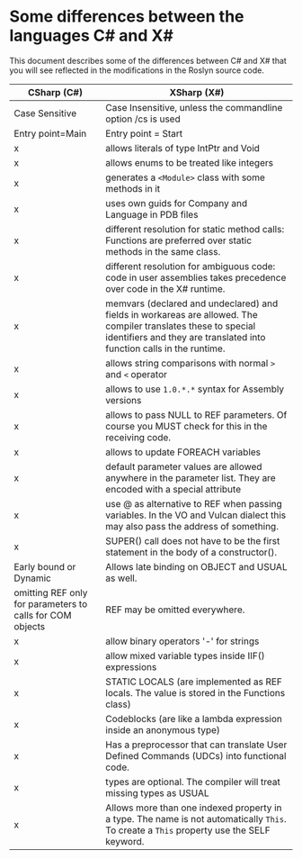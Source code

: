 # Some differences between the languages C# and X#

This document describes some of the differences between C# and X# that you will see reflected in the modifications in the Roslyn source code.

CSharp (C#) | XSharp (X#)
------------ | ------------
Case Sensitive | Case Insensitive, unless the commandline option /cs is used
Entry point=Main | Entry point = Start
x | allows literals of type IntPtr and Void
x | allows enums to be treated like integers
x | generates a `<Module>` class with some methods in it
x | uses own guids for Company and Language in PDB files
x | different resolution for static method calls: Functions are preferred over static methods in the same class.
x | different resolution for ambiguous code: code in user assemblies takes precedence over code in the X# runtime.
x | memvars (declared and undeclared) and fields in workareas are allowed. The compiler translates these to special identifiers and they are translated into function calls in the runtime.
x | allows string comparisons with normal `>` and `<` operator
x | allows to use `1.0.*.*` syntax for Assembly versions
x | allows to pass NULL to REF parameters. Of course you MUST check for this in the receiving code.
x | allows to update FOREACH variables
x | default parameter values are allowed anywhere in the parameter list. They are encoded with a special attribute
x | use @ as alternative to REF when passing variables. In the VO and Vulcan dialect this may also pass the address of something.
x | SUPER() call does not have to be the first statement in the body of a constructor(). 
Early bound or Dynamic | Allows late binding on OBJECT and USUAL as well.
omitting REF only for parameters to calls for COM objects | REF may be omitted everywhere.
x | allow binary operators '-' for strings
x | allow mixed variable types inside IIF() expressions
x | STATIC LOCALS (are implemented as REF locals. The value is stored in the Functions class)
x | Codeblocks (are like a lambda expression inside an anonymous type)
x | Has a preprocessor that can translate User Defined Commands (UDCs) into functional code.
x | types are optional. The compiler will treat missing types as USUAL 
x | Allows more than one indexed property in a type. The name is not automatically `This`. To create a `This` property use the SELF keyword.






